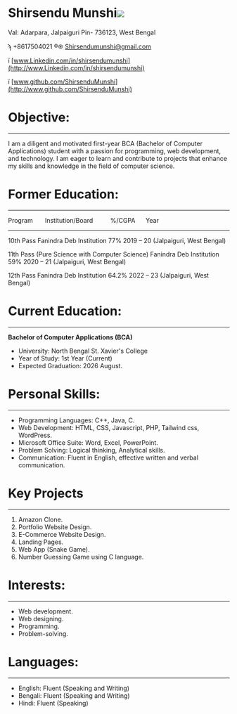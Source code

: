 # **Shirsendu Munshi**![](RackMultipart20230813-1-r86odr_html_bfa02d7997c549d8.png)

Val: Adarpara, Jalpaiguri Pin- 736123, West Bengal

ϡ +8617504021 ®֍ [Shirsendumunshi@gmail.com](mailto:Shirsendumunshi@gmail.com)

ї [www.Linkedin.com/in/shirsendumunshi](http://www.Linkedin.com/in/shirsendumunshi)

ї [www.github.com/ShirsenduMunshi](http://www.github.com/ShirsenduMunshi)

# **Objective:**
***
I am a diligent and motivated first-year BCA (Bachelor of Computer Applications) student with a passion for programming, web development, and technology. I am eager to learn and contribute to projects that enhance my skills and knowledge in the field of computer science.

# **Former**  **Education:**
***
Program&nbsp;&nbsp;&nbsp;&nbsp;&nbsp;&nbsp;&nbsp;Institution/Board&nbsp;&nbsp;&nbsp;&nbsp;&nbsp;&nbsp;&nbsp;&nbsp;&nbsp;&nbsp;%/CGPA&nbsp;&nbsp;&nbsp;&nbsp;&nbsp;&nbsp;Year
***
10th Pass     Fanindra Deb Institution     77%    2019 – 20
              (Jalpaiguri, West Bengal)

11th Pass 
(Pure Science 
with Computer 
Science)       Fanindra Deb Institution     59%   2020 – 21
                (Jalpaiguri, West Bengal)

12th Pass      Fanindra Deb Institution     64.2%   2022 – 23
                (Jalpaiguri, West Bengal)

# **Current Education:**
***
**Bachelor of Computer Applications (BCA)**

- University: North Bengal St. Xavier's College
- Year of Study: 1st Year (Current)
- Expected Graduation: 2026 August.

# **Personal Skills:**
***
- Programming Languages: C++, Java, C.
- Web Development: HTML, CSS, Javascript, PHP, Tailwind css, WordPress.
- Microsoft Office Suite: Word, Excel, PowerPoint.
- Problem Solving: Logical thinking, Analytical skills.
- Communication: Fluent in English, effective written and verbal communication.

# **Key Projects**
***
1. Amazon Clone.
2. Portfolio Website Design.
3. E-Commerce Website Design.
4. Landing Pages.
5. Web App (Snake Game).
6. Number Guessing Game using C language.

# **Interests:**
***
- Web development.
- Web designing.
- Programming.
- Problem-solving.

# **Languages:**
***
- English: Fluent (Speaking and Writing)
- Bengali: Fluent (Speaking and Writing)
- Hindi: Fluent (Speaking)
